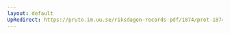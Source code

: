 ```yaml
---
layout: default
UpRedirect: https://pruto.im.uu.se/riksdagen-records-pdf/1874/prot-1874--ak--214/prot-1874--ak--214_005.pdf
---
```


